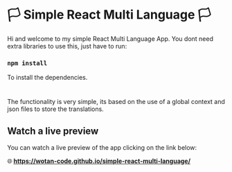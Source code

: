 # 🏳️ Simple React Multi Language 🏳️

Hi and welcome to my simple React Multi Language App.
You dont need extra libraries to use this, just have to run:

### `npm install`

To install the dependencies.

#

The functionality is very simple, its based on the use of a global context and json files to store the translations.

## Watch a live preview

You can watch a live preview of the app clicking on the link below:

🌐<strong> https://wotan-code.github.io/simple-react-multi-language/</strong>